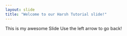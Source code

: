 ```yaml
---
layout: slide
title: "Welcome to our Harsh Tutorial slide!"
---
```

This is my awesome Slide
Use the left arrow to go back!